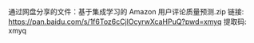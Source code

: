 通过网盘分享的文件：基于集成学习的 Amazon 用户评论质量预测.zip
链接: https://pan.baidu.com/s/1f6Toz6cCjlOcyrwXcaHPuQ?pwd=xmyq 提取码: xmyq 
